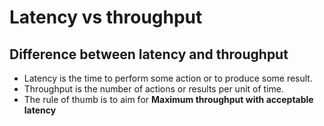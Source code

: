 # Latency vs throughput

## Difference between latency and throughput

- Latency is the time to perform some action or to produce some result.
- Throughput is the number of actions or results per unit of time.
- The rule of thumb is to aim for **Maximum throughput with acceptable latency**